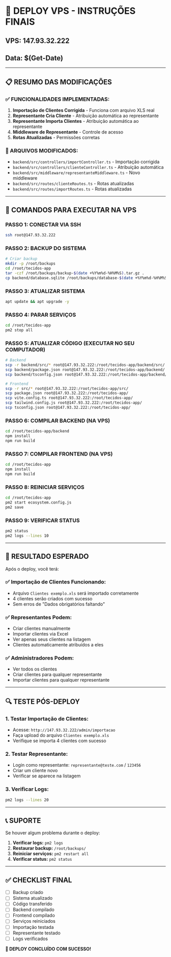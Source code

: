 # 🚀 DEPLOY VPS - INSTRUÇÕES FINAIS

## VPS: 147.93.32.222
## Data: $(Get-Date)

---

## 📋 RESUMO DAS MODIFICAÇÕES

### ✅ FUNCIONALIDADES IMPLEMENTADAS:
1. **Importação de Clientes Corrigida** - Funciona com arquivo XLS real
2. **Representante Cria Cliente** - Atribuição automática ao representante
3. **Representante Importa Clientes** - Atribuição automática ao representante
4. **Middleware de Representante** - Controle de acesso
5. **Rotas Atualizadas** - Permissões corretas

### 🔧 ARQUIVOS MODIFICADOS:
- `backend/src/controllers/importController.ts` - Importação corrigida
- `backend/src/controllers/clienteController.ts` - Atribuição automática
- `backend/src/middleware/representanteMiddleware.ts` - Novo middleware
- `backend/src/routes/clienteRoutes.ts` - Rotas atualizadas
- `backend/src/routes/importRoutes.ts` - Rotas atualizadas

---

## 🎯 COMANDOS PARA EXECUTAR NA VPS

### PASSO 1: CONECTAR VIA SSH
```bash
ssh root@147.93.32.222
```

### PASSO 2: BACKUP DO SISTEMA
```bash
# Criar backup
mkdir -p /root/backups
cd /root/tecidos-app
tar -czf /root/backups/backup-$(date +%Y%m%d-%H%M%S).tar.gz .
cp backend/database.sqlite /root/backups/database-$(date +%Y%m%d-%H%M%S).sqlite
```

### PASSO 3: ATUALIZAR SISTEMA
```bash
apt update && apt upgrade -y
```

### PASSO 4: PARAR SERVIÇOS
```bash
cd /root/tecidos-app
pm2 stop all
```

### PASSO 5: ATUALIZAR CÓDIGO (EXECUTAR NO SEU COMPUTADOR)
```bash
# Backend
scp -r backend/src/* root@147.93.32.222:/root/tecidos-app/backend/src/
scp backend/package.json root@147.93.32.222:/root/tecidos-app/backend/
scp backend/tsconfig.json root@147.93.32.222:/root/tecidos-app/backend/

# Frontend
scp -r src/* root@147.93.32.222:/root/tecidos-app/src/
scp package.json root@147.93.32.222:/root/tecidos-app/
scp vite.config.ts root@147.93.32.222:/root/tecidos-app/
scp tailwind.config.js root@147.93.32.222:/root/tecidos-app/
scp tsconfig.json root@147.93.32.222:/root/tecidos-app/
```

### PASSO 6: COMPILAR BACKEND (NA VPS)
```bash
cd /root/tecidos-app/backend
npm install
npm run build
```

### PASSO 7: COMPILAR FRONTEND (NA VPS)
```bash
cd /root/tecidos-app
npm install
npm run build
```

### PASSO 8: REINICIAR SERVIÇOS
```bash
cd /root/tecidos-app
pm2 start ecosystem.config.js
pm2 save
```

### PASSO 9: VERIFICAR STATUS
```bash
pm2 status
pm2 logs --lines 10
```

---

## 🎉 RESULTADO ESPERADO

Após o deploy, você terá:

### ✅ Importação de Clientes Funcionando:
- Arquivo `Clientes exemplo.xls` será importado corretamente
- 4 clientes serão criados com sucesso
- Sem erros de "Dados obrigatórios faltando"

### ✅ Representantes Podem:
- Criar clientes manualmente
- Importar clientes via Excel
- Ver apenas seus clientes na listagem
- Clientes automaticamente atribuídos a eles

### ✅ Administradores Podem:
- Ver todos os clientes
- Criar clientes para qualquer representante
- Importar clientes para qualquer representante

---

## 🔍 TESTE PÓS-DEPLOY

### 1. Testar Importação de Clientes:
- Acesse: `http://147.93.32.222/admin/importacao`
- Faça upload do arquivo `Clientes exemplo.xls`
- Verifique se importa 4 clientes com sucesso

### 2. Testar Representante:
- Login como representante: `representante@teste.com` / `123456`
- Criar um cliente novo
- Verificar se aparece na listagem

### 3. Verificar Logs:
```bash
pm2 logs --lines 20
```

---

## 📞 SUPORTE

Se houver algum problema durante o deploy:

1. **Verificar logs:** `pm2 logs`
2. **Restaurar backup:** `/root/backups/`
3. **Reiniciar serviços:** `pm2 restart all`
4. **Verificar status:** `pm2 status`

---

## ✅ CHECKLIST FINAL

- [ ] Backup criado
- [ ] Sistema atualizado
- [ ] Código transferido
- [ ] Backend compilado
- [ ] Frontend compilado
- [ ] Serviços reiniciados
- [ ] Importação testada
- [ ] Representante testado
- [ ] Logs verificados

**🎯 DEPLOY CONCLUÍDO COM SUCESSO!** 